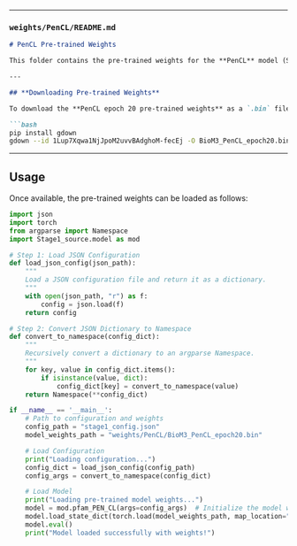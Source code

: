
---

### **`weights/PenCL/README.md`**

```markdown
# PenCL Pre-trained Weights

This folder contains the pre-trained weights for the **PenCL** model (Stage 1 of BioM3). The PenCL model aligns protein sequences and text descriptions to compute joint latent embeddings.

---

## **Downloading Pre-trained Weights**

To download the **PenCL epoch 20 pre-trained weights** as a `.bin` file from Google Drive, use the following command:

```bash
pip install gdown
gdown --id 1Lup7Xqwa1NjJpoM2uvvBAdghoM-fecEj -O BioM3_PenCL_epoch20.bin
```

---

## **Usage**

Once available, the pre-trained weights can be loaded as follows:

```python
import json
import torch
from argparse import Namespace
import Stage1_source.model as mod

# Step 1: Load JSON Configuration
def load_json_config(json_path):
    """
    Load a JSON configuration file and return it as a dictionary.
    """
    with open(json_path, "r") as f:
        config = json.load(f)
    return config

# Step 2: Convert JSON Dictionary to Namespace
def convert_to_namespace(config_dict):
    """
    Recursively convert a dictionary to an argparse Namespace.
    """
    for key, value in config_dict.items():
        if isinstance(value, dict):
            config_dict[key] = convert_to_namespace(value)
    return Namespace(**config_dict)

if __name__ == '__main__':
    # Path to configuration and weights
    config_path = "stage1_config.json"
    model_weights_path = "weights/PenCL/BioM3_PenCL_epoch20.bin"

    # Load Configuration
    print("Loading configuration...")
    config_dict = load_json_config(config_path)
    config_args = convert_to_namespace(config_dict)

    # Load Model
    print("Loading pre-trained model weights...")
    model = mod.pfam_PEN_CL(args=config_args)  # Initialize the model with arguments
    model.load_state_dict(torch.load(model_weights_path, map_location="cpu"))
    model.eval()
    print("Model loaded successfully with weights!")
```
